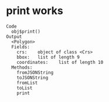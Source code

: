 # print works

    Code
      obj$print()
    Output
      <Polygon>
      Fields:
      	crs:	object of class <Crs> 
      	bbox:	list of length 9 
      	coordinates:	list of length 10 
      Methods:
      	fromJSONString
      	toJSONString
      	fromList
      	toList
      	print

